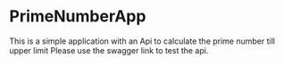 # PrimeNumberApp
This is a simple application with an Api to calculate the prime number till upper limit
Please use the swagger link to test the api.
